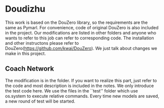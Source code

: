 # Doudizhu
This work is based on the DouZero library, so the requirements are the same as Pymarl. For convenience, code of original DouZero is also included in the project. Our modifications are listed in other folders and anyone who wants to refer to this job can refer to corresponding code. The installation and other instructons please refer to DouZero(https://github.com/kwai/DouZero). We just talk about changes we make in this project.

## Coach Network
The modification is in the folder. If you want to realize this part, just refer to the code and most description is included in the notes. We only introduce the test code here. We use the files in the ``test'' folder which use os.system to execute relative commands. Every time new models are saved, a new round of test will be started.
